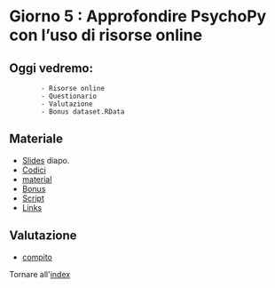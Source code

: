 # Giorno 5 : Approfondire PsychoPy con l’uso di risorse online

## Oggi vedremo:
			- Risorse online
			- Questionario
			- Valutazione
			- Bonus dataset.RData


## Materiale

- [Slides](https://docs.google.com/presentation/d/1t6aIbt2Zr2FkTwUNXh45odyE8RiJjLbgCp52ZEJ13yk/edit#slide=id.g1028bbd5426_0_10) diapo.
- [Codici](material/snippet.txt)
- [material](material/StroopFeedback.zip)
- [Bonus](https://github.com/Merluin/Data_analysis_template)
- [Script](material/Stroop.R)
- [Links](links.md)


## Valutazione
- [compito](material/stroop.zip)

Tornare all'[index](index.md)
